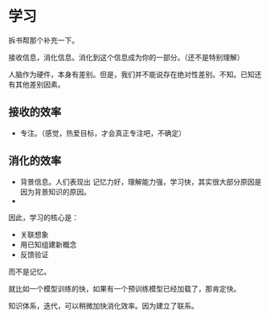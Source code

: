 # 学习


拆书帮那个补充一下。



接收信息，消化信息。消化到这个信息成为你的一部分。（还不是特别理解）


人脑作为硬件，本身有差别。但是，我们并不能说存在绝对性差别。不知。已知还有其他差别因素。


## 接收的效率

- 专注。（感觉，热爱目标，才会真正专注吧，不确定）

## 消化的效率


- 背景信息。人们表现出 记忆力好，理解能力强，学习快，其实很大部分原因是因为背景知识的原因。
- 

因此，学习的核心是：

- 关联想象
- 用已知组建新概念
- 反馈验证

而不是记忆。

就比如一个模型训练的快，如果有一个预训练模型已经加载了，那肯定快。



知识体系，迭代，可以稍微加快消化效率。因为建立了联系。



